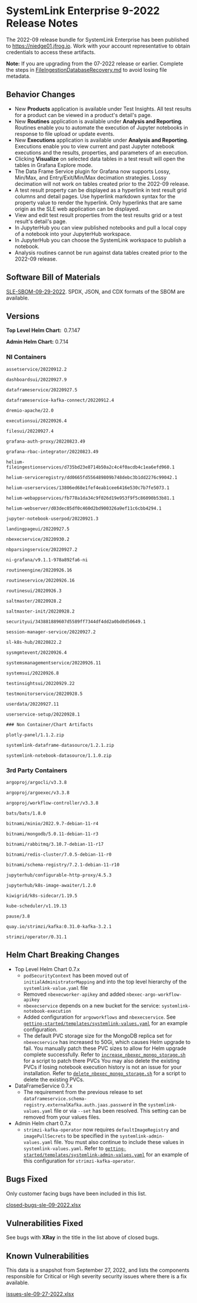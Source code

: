 # SystemLink Enterprise 9-2022 Release Notes

The 2022-09 release bundle for SystemLink Enterprise has been published to
<https://niedge01.jfrog.io>. Work with your account representative to obtain
credentials to access these artifacts.

**Note:** If you are upgrading from the 07-2022 release or earlier. Complete the
steps in [FileIngestionDatabaseRecovery.md](FileIngestionDatabaseRecovery.md) to
avoid losing file metadata.

## Behavior Changes

- New **Products** application is available under Test Insights. All test
  results for a product can be viewed in a product's detail's page.
- New **Routines** application is available under **Analysis and Reporting**.
  Routines enable you to automate the execution of Jupyter notebooks in response
  to file upload or update events.
- New **Executions** application is available under **Analysis and Reporting**.
  Executions enable you to view current and past Jupyter notebook executions and
  the results, properties, and parameters of an execution.
- Clicking **Visualize** on selected data tables in a test result will open the
  tables in Grafana Explore mode.
- The Data Frame Service plugin for Grafana now supports Lossy, Min/Max, and
  Entry/Exit/Min/Max decimation strategies. Lossy decimation will not work on
  tables created prior to the 2022-09 release.
- A test result property can be displayed as a hyperlink in test result grid
  columns and detail pages. Use hyperlink markdown syntax for the property value
  to render the hyperlink. Only hyperlinks that are same origin as the SLE web
  application can be displayed.
- View and edit test result properties from the test results grid or a test
  result's detail's page.
- In JupyterHub you can view published notebooks and pull a local copy of a
  notebook into your JupyterHub workspace.
- In JupyterHub you can choose the SystemLink workspace to publish a notebook.
- Analysis routines cannot be run against data tables created prior to the
  2022-09 release.

## Software Bill of Materials

[SLE-SBOM-09-29-2022](SLE-SBOM-09-29-2022). SPDX, JSON, and CDX formats of the
SBOM are available.

## Versions

**Top Level Helm Chart:** 0.7.147

**Admin Helm Chart:** 0.7.14

### NI Containers

```text
assetservice/20220912.2

dashboardsui/20220927.9

dataframeservice/20220927.5

dataframeservice-kafka-connect/20220912.4

dremio-apache/22.0

executionsui/20220926.4

filesui/20220927.4

grafana-auth-proxy/20220823.49

grafana-rbac-integrator/20220823.49

helium-fileingestionservices/d735bd23e8714b50a2c4c4f0acdb4c1ea6efd960.1

helium-serviceregistry/dd0665fd556489809b748debc3b1dd2276c99042.1

helium-userservices/13806ed68e1fef4eab1cee6416e530c7b7fe5073.1

helium-webappservices/fb778a1da34c9f026d19e953f9f5c86090b53b81.1

helium-webserver/d03dec05df0c460d2bd900326a9ef11c6cbb4294.1

jupyter-notebook-userpod/20220921.3

landingpageui/20220927.5

nbexecservice/20220930.2

nbparsingservice/20220927.2

ni-grafana/v9.1.1-978a892fa6-ni

routineengine/20220926.16

routineservice/20220926.16

routinesui/20220926.3

saltmaster/20220928.2

saltmaster-init/20220928.2

securityui/343881889607d5589ff7344df4dd2a0bd0d50649.1

session-manager-service/20220927.2

sl-k8s-hub/20220822.2

sysmgmtevent/20220926.4

systemsmanagementservice/20220926.11

systemsui/20220926.8

testinsightsui/20220929.22

testmonitorservice/20220928.5

userdata/20220927.11

userservice-setup/20220928.1

### Non Container/Chart Artifacts

plotly-panel/1.1.2.zip

systemlink-dataframe-datasource/1.2.1.zip

systemlink-notebook-datasource/1.1.0.zip
```

### 3rd Party Containers

```text
argoproj/argocli/v3.3.8

argoproj/argoexec/v3.3.8

argoproj/workflow-controller/v3.3.8

bats/bats/1.8.0

bitnami/minio/2022.9.7-debian-11-r4

bitnami/mongodb/5.0.11-debian-11-r3

bitnami/rabbitmq/3.10.7-debian-11-r17

bitnami/redis-cluster/7.0.5-debian-11-r0

bitnami/schema-registry/7.2.1-debian-11-r10

jupyterhub/configurable-http-proxy/4.5.3

jupyterhub/k8s-image-awaiter/1.2.0

kiwigrid/k8s-sidecar/1.19.5

kube-scheduler/v1.19.13

pause/3.8

quay.io/strimzi/kafka:0.31.0-kafka-3.2.1

strimzi/operator/0.31.1
```

## Helm Chart Breaking Changes

- Top Level Helm Chart 0.7.x
  - `podSecurityContext` has been moved out of `initialAdministratorMapping` and
    into the top level hierarchy of the `systemlink-value.yaml` file
  - Removed `nbexecworker-apikey` and added `nbexec-argo-workflow-apikey`
  - `nbexecservice` depends on a new bucket for the service:
    `systemlink-notebook-execution`
  - Added configuration for `argoworkflows` and `nbexecservice`. See
    [`getting-started/templates/systemlink-values.yaml`](/getting-started/templates/systemlink-values.yaml)
    for an example configuration.
  - The default PVC storage size for the MongoDB replica set for `nbexecservice`
    has increased to 50Gi, which causes Helm upgrade to fail. You manually patch
    these PVC sizes to allow for Helm upgrade complete successfully. Refer to
    [`increase_nbexec_mongo_storage.sh`](increase_nbexec_mongo_storage.sh) for a
    script to patch there PVCs You may also delete the existing PVCs if losing
    notebook execution history is not an issue for your installation. Refer to
    [`delete_nbexec_mongo_storage.sh`](delete_nbexec_mongo_storage.sh) for a
    script to delete the existing PVCs.
- DataFrameService 0.7.x
  - The requirement from the previous release to set
    `dataframeservice.schema-registry.externalKafka.auth.jaas.password` in the
    `systemlink-values.yaml` file or via `--set` has been resolved. This setting
    can be removed from your values files.
- Admin Helm chart 0.7.x
  - `strimzi-kafka-operator` now requires `defaultImageRegistry` and
    `imagePullSecrets` to be specified in the `systemlink-admin-values.yaml`
    file. You must also continue to include these values in
    `systemlink-values.yaml`. Refer to
    [`getting-started/templates/systemlink-admin-values.yaml`](/getting-started/templates/systemlink-admin-values.yaml)
    for an example of this configuration for `strimzi-kafka-operator`.

## Bugs Fixed

Only customer facing bugs have been included in this list.

[closed-bugs-sle-09-2022.xlsx](closed-bugs-sle-09-2022.xlsx)

## Vulnerabilities Fixed

See bugs with **XRay** in the title in the list above of closed bugs.

## Known Vulnerabilities

This data is a snapshot from September 27, 2022, and lists the components
responsible for Critical or High severity security issues where there is a fix
available.

[issues-sle-09-27-2022.xlsx](issues-sle-09-27-2022.xlsx)
